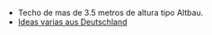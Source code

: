 * Techo de mas de 3.5 metros de altura tipo Altbau.  
* [Ideas varias aus Deutschland](http://www.roomido.com/)  
